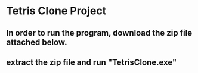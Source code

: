# Tetris Clone Project
## In order to run the program, download the zip file attached below.
## extract the zip file and run "TetrisClone.exe"
